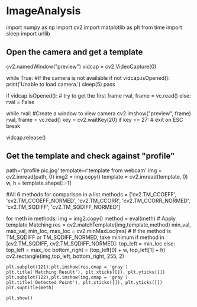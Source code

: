 # ImageAnalysis
import numpy as np
import cv2
import matplotlib as plt
from time import sleep
import urllib


## Open the camera and get a template

cv2.namedWindow("preview")
vidcap = cv2.VideoCapture(0)

while True:
    #If the camera is not available
    if not vidcap.isOpened():
        print('Unable to load camera.')
        sleep(5)
        pass

if vidcap.isOpened(): # try to get the first frame
    rval, frame = vc.read()
else:
    rval = False

while rval:
    #Create a window to view camera
    cv2.imshow("preview", frame)
    rval, frame = vc.read()
    key = cv2.waitKey(20)
    if key == 27: # exit on ESC
        break

vidcap.release()


## Get the template and check against "profile"

path=r'profile pic.jpg'
template=r'template from webcam'
img = cv2.imread(path, 0)
img2 = img.copy()
template = cv2.imread(template, 0)
w, h = template.shape[::-1]

#All 6 methods for comparison in a list
methods = ['cv2.TM_CCOEFF', 'cv2.TM_CCOEFF_NORMED', 'cv2.TM_CCORR',
            'cv2.TM_CCORR_NORMED', 'cv2.TM_SQDIFF', 'cv2.TM_SQDIFF_NORMED']

for meth in methods:
    img = img2.copy()
    method = eval(meth)
    # Apply template Matching
    res = cv2.matchTemplate(img,template,method)
    min_val, max_val, min_loc, max_loc = cv2.minMaxLoc(res)
    # If the method is TM_SQDIFF or TM_SQDIFF_NORMED, take minimum
    if method in [cv2.TM_SQDIFF, cv2.TM_SQDIFF_NORMED]:
        top_left = min_loc
    else:
        top_left = max_loc
    bottom_right = (top_left[0] + w, top_left[1] + h)
    cv2.rectangle(img,top_left, bottom_right, 255, 2)
    
    plt.subplot(121),plt.imshow(res,cmap = 'gray')
    plt.title('Matching Result'), plt.xticks([]), plt.yticks([])
    plt.subplot(122),plt.imshow(img,cmap = 'gray')
    plt.title('Detected Point'), plt.xticks([]), plt.yticks([])
    plt.suptitle(meth)
    
    plt.show()
